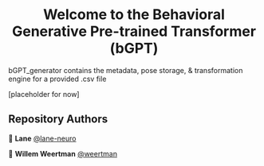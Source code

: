 <h1 align="center">Welcome to the Behavioral Generative Pre-trained Transformer (bGPT)</h1>
<p>
  bGPT_generator contains the metadata, pose storage, & transformation engine for a provided .csv file
  
  [placeholder for now]
</p>

## Repository Authors

👤 **Lane** [@lane-neuro](https://github.com/lane-neuro)

👤 **Willem Weertman** [@weertman](https://github.com/weertman)

